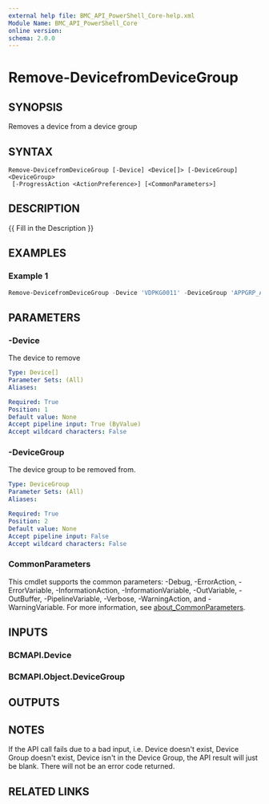 ```yaml
---
external help file: BMC_API_PowerShell_Core-help.xml
Module Name: BMC_API_PowerShell_Core
online version:
schema: 2.0.0
---
```


# Remove-DevicefromDeviceGroup

## SYNOPSIS

Removes a device from a device group

## SYNTAX

```text
Remove-DevicefromDeviceGroup [-Device] <Device[]> [-DeviceGroup] <DeviceGroup>
 [-ProgressAction <ActionPreference>] [<CommonParameters>]
```

## DESCRIPTION

{{ Fill in the Description }}

## EXAMPLES

### Example 1

```PowerShell
Remove-DevicefromDeviceGroup -Device 'VDPKG0011' -DeviceGroup 'APPGRP_Adobe_AcrobatProDC_CUR'
```

## PARAMETERS

### -Device

The device to remove

```yaml
Type: Device[]
Parameter Sets: (All)
Aliases:

Required: True
Position: 1
Default value: None
Accept pipeline input: True (ByValue)
Accept wildcard characters: False
```

### -DeviceGroup

The device group to be removed from.

```yaml
Type: DeviceGroup
Parameter Sets: (All)
Aliases:

Required: True
Position: 2
Default value: None
Accept pipeline input: False
Accept wildcard characters: False
```

### CommonParameters

This cmdlet supports the common parameters: -Debug, -ErrorAction, -ErrorVariable, -InformationAction, -InformationVariable, -OutVariable, -OutBuffer, -PipelineVariable, -Verbose, -WarningAction, and -WarningVariable. For more information, see [about_CommonParameters](http://go.microsoft.com/fwlink/?LinkID=113216).

## INPUTS

### BCMAPI.Device

### BCMAPI.Object.DeviceGroup

## OUTPUTS

## NOTES

If the API call fails due to a bad input, i.e.
Device doesn't exist, Device Group doesn't exist, Device isn't in the Device Group, the API result will just be blank.
There will not be an error code returned.

## RELATED LINKS
